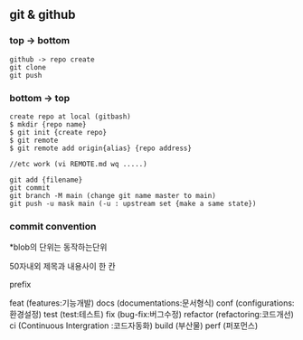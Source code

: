 ## git & github

### top -> bottom
```
github -> repo create
git clone
git push
```

### bottom -> top
```
create repo at local (gitbash)
$ mkdir {repo name}
$ git init {create repo}
$ git remote
$ git remote add origin{alias} {repo address}

//etc work (vi REMOTE.md wq .....)

git add {filename}
git commit
git branch -M main (change git name master to main)
git push -u mask main (-u : upstream set {make a same state})
```

### commit convention

*blob의 단위는 동작하는단위

50자내외
제목과 내용사이 한 칸

prefix

feat (features:기능개발)
docs (documentations:문서형식)
conf (configurations:환경설정)
test (test:테스트)
fix (bug-fix:버그수정)
refactor (refactoring:코드개선)
ci (Continuous Intergration :코드자동화)
build (부산물)
perf (퍼포먼스)
